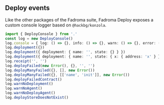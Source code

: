 ## Deploy events

Like the other packages of the Fadroma suite, Fadroma Deploy exposes
a custom console logger based on `@hackbg/konzola`.

```typescript
import { DeployConsole } from '.'
const log = new DeployConsole()
log.console = { log: () => {}, info: () => {}, warn: () => {}, error: () => {} }
log.deployment({})
log.deployment({ deployment: { name: '', state: {} } })
log.deployment({ deployment: { name: '', state: { x: { address: 'x' } } } })
log.receipt('', '')
log.deployFailed(new Error(), {}, '', '')
log.deployManyFailed({}, [], new Error())
log.deployManyFailed({}, [['name', 'init']], new Error())
log.deployFailedContract()
log.warnNoDeployment()
log.warnNoAgent()
log.warnNoDeployAgent()
log.deployStoreDoesNotExist()
```

